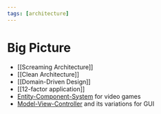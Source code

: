 ```yaml
---
tags: [architecture]
---
```


# Big Picture

- [[Screaming Architecture]]
- [[Clean Architecture]]
- [[Domain-Driven Design]]
- [[12-factor application]]
- [Entity-Component-System](https://github.com/SanderMertens/ecs-faq) for video games
- [Model-View-Controller](https://developer.mozilla.org/en-US/docs/Glossary/MVC) and its variations for GUI
